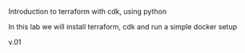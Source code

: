 Introduction to terraform with cdk, using python

In this lab we will install terraform, cdk and run a simple docker setup

v.01